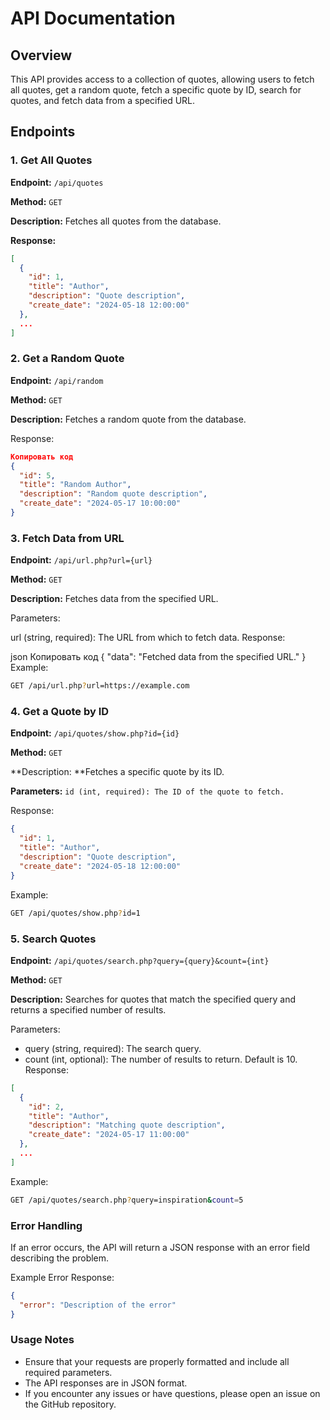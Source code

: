 # API Documentation

## Overview

This API provides access to a collection of quotes, allowing users to fetch all quotes, get a random quote, fetch a specific quote by ID, search for quotes, and fetch data from a specified URL.

## Endpoints

### 1. Get All Quotes

**Endpoint:** `/api/quotes`

**Method:** `GET`

**Description:** Fetches all quotes from the database.

**Response:**
```json
[
  {
    "id": 1,
    "title": "Author",
    "description": "Quote description",
    "create_date": "2024-05-18 12:00:00"
  },
  ...
]
```
### 2. Get a Random Quote
**Endpoint:** `/api/random`

**Method:** `GET`

**Description:** Fetches a random quote from the database.

Response:
```json
Копировать код
{
  "id": 5,
  "title": "Random Author",
  "description": "Random quote description",
  "create_date": "2024-05-17 10:00:00"
}
```
### 3. Fetch Data from URL
**Endpoint:** `/api/url.php?url={url}`

**Method:** `GET`

**Description:** Fetches data from the specified URL.

Parameters:

url (string, required): The URL from which to fetch data.
Response:

json
Копировать код
{
  "data": "Fetched data from the specified URL."
}
Example:

```bash
GET /api/url.php?url=https://example.com
```

### 4. Get a Quote by ID
**Endpoint:** `/api/quotes/show.php?id={id}`

**Method:** `GET`

**Description: **Fetches a specific quote by its ID.

**Parameters:**
`id (int, required): The ID of the quote to fetch.`

Response:
```json
{
  "id": 1,
  "title": "Author",
  "description": "Quote description",
  "create_date": "2024-05-18 12:00:00"
}
```
Example:
```bash
GET /api/quotes/show.php?id=1
```

### 5. Search Quotes
**Endpoint:** `/api/quotes/search.php?query={query}&count={int}`

**Method:** `GET`

**Description:** Searches for quotes that match the specified query and returns a specified number of results.

Parameters:
- query (string, required): The search query.
- count (int, optional): The number of results to return. Default is 10.
Response:

```json
[
  {
    "id": 2,
    "title": "Author",
    "description": "Matching quote description",
    "create_date": "2024-05-17 11:00:00"
  },
  ...
]
```
Example:
```bash
GET /api/quotes/search.php?query=inspiration&count=5
```

### Error Handling
If an error occurs, the API will return a JSON response with an error field describing the problem.

Example Error Response:
```json
{
  "error": "Description of the error"
}
```

### Usage Notes
- Ensure that your requests are properly formatted and include all required parameters.
- The API responses are in JSON format.
- If you encounter any issues or have questions, please open an issue on the GitHub repository.
